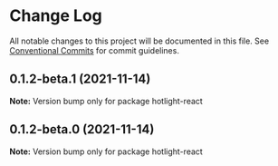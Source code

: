 # Change Log

All notable changes to this project will be documented in this file.
See [Conventional Commits](https://conventionalcommits.org) for commit guidelines.

## 0.1.2-beta.1 (2021-11-14)

**Note:** Version bump only for package hotlight-react





## 0.1.2-beta.0 (2021-11-14)

**Note:** Version bump only for package hotlight-react
